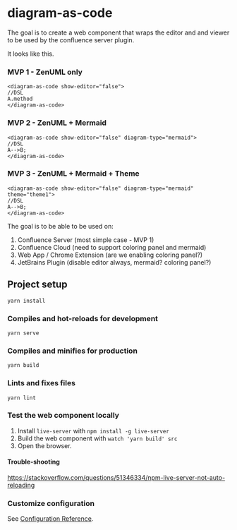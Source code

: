 # diagram-as-code

The goal is to create a web component that wraps the editor and and viewer to be used by the
confluence server plugin.

It looks like this.

### MVP 1 - ZenUML only
```
<diagram-as-code show-editor="false">
//DSL
A.method
</diagram-as-code>
```

### MVP 2 - ZenUML + Mermaid
```
<diagram-as-code show-editor="false" diagram-type="mermaid">
//DSL
A-->B;
</diagram-as-code>
```

### MVP 3 - ZenUML + Mermaid + Theme
```
<diagram-as-code show-editor="false" diagram-type="mermaid" theme="theme1">
//DSL
A-->B;
</diagram-as-code>
```

The goal is to be able to be used on:
1. Confluence Server (most simple case - MVP 1)
2. Confluence Cloud (need to support coloring panel and mermaid)
3. Web App / Chrome Extension (are we enabling coloring panel?)
4. JetBrains Plugin (disable editor always, mermaid? coloring panel?)

## Project setup
```
yarn install
```

### Compiles and hot-reloads for development
```
yarn serve
```

### Compiles and minifies for production
```
yarn build
```

### Lints and fixes files
```
yarn lint
```

### Test the web component locally

1. Install `live-server` with `npm install -g live-server`
2. Build the web component with `watch 'yarn build' src`
3. Open the browser.

#### Trouble-shooting

https://stackoverflow.com/questions/51346334/npm-live-server-not-auto-reloading

### Customize configuration
See [Configuration Reference](https://cli.vuejs.org/config/).
